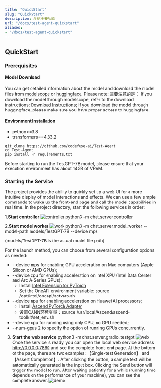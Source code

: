 ```yaml
---
title: "QuickStart"
slug: "QuickStart"
description: 介绍主要功能
url: "/docs/test-agent-quickstart"
aliases:
- "/docs/test-agent-quickstart"
---
```



## QuickStart
### Prerequisites

#### Model Download
You can get detailed information about the model and download the model files from [modelscope](https://modelscope.cn/models/codefuse-ai/TestGPT-7B) or [huggingface](https://huggingface.co/codefuse-ai/TestGPT-7B).
Please note:
需要注意的是：
If you download the model through modelscope, refer to the download instructions: [Download Instructions]((https://www.modelscope.cn/docs/%E6%A8%A1%E5%9E%8B%E7%9A%84%E4%B8%8B%E8%BD%BD#%E4%BD%BF%E7%94%A8Git%E4%B8%8B%E8%BD%BD%E6%A8%A1%E5%9E%8B));
If you download the model through huggingface, please make sure you have proper access to huggingface.

#### Environment Installation
- python>=3.8
- transformers==4.33.2

```plain
git clone https://github.com/codefuse-ai/Test-Agent
cd Test-Agent
pip install -r requirements.txt
```

Before starting to run the TestGPT-7B model, please ensure that your execution environment has about 14GB of VRAM.


### Starting the Service

The project provides the ability to quickly set up a web UI for a more intuitive display of model interactions and effects. We can use a few simple commands to wake up the front-end page and call the model capabilities in real time. In the project directory, start the following services in order:

1.**Start controller**
![controller](https://github.com/codefuse-ai/Test-Agent/assets/103973989/e68ce187-c9f1-4ce8-9d59-ff9d8348d0ac)
python3 -m chat.server.controller

2.**Start model worker**
![work](https://github.com/codefuse-ai/Test-Agent/assets/103973989/073e4e79-4005-4c98-87f7-0eaa0b2b1e22)
python3 -m chat.server.model_worker --model-path models/TestGPT-7B --device mps

(models/TestGPT-7B is the actual model file path)

For the launch method, you can choose from several configuration options as needed:
- --device mps for enabling GPU acceleration on Mac computers (Apple Silicon or AMD GPUs);
- --device xpu for enabling acceleration on Intel XPU (Intel Data Center and Arc A-Series GPUs):
  - Install  [Intel Extension for PyTorch](https://intel.github.io/intel-extension-for-pytorch/xpu/latest/tutorials/installation.html)
  - Set the OneAPI environment variable: source /opt/intel/oneapi/setvars.sh
- --device npu for enabling acceleration on Huawei AI processors;
  - Install [Ascend PyTorch Adapter](https://github.com/Ascend/pytorch)
  - 设置CANN环境变量：source /usr/local/Ascend/ascend-toolkit/set_env.sh
- --device cpu for running using only CPU, no GPU needed;
- --num-gpus 2 to specify the option of running GPUs concurrently.


3. **Start the web service**
python3 -m chat.server.gradio_testgpt
![web](https://github.com/codefuse-ai/Test-Agent/assets/103973989/340dae35-573b-4046-a3e8-e87a91453601)
Once the service is ready, you can open the local web service address http://0.0.0.0:7860 and see the complete front-end page. At the bottom of the page, there are two examples: 【Single-test Generation】 and 【Assert Completion】. After clicking the button, a sample text will be automatically generated in the input box. Clicking the Send button will trigger the model to run. After waiting patiently for a while (running time depends on the performance of your machine), you can see the complete answer.
![demo](https://github.com/codefuse-ai/Test-Agent/assets/103973989/fd24274c-729b-4ce7-8763-a083b39300fb)

